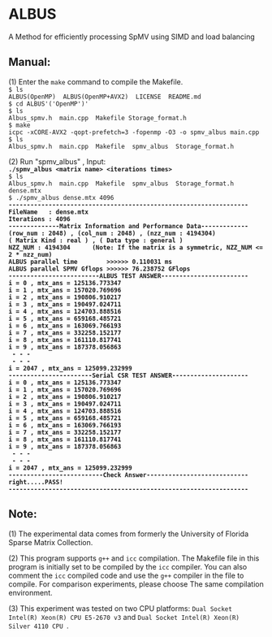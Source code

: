 # ALBUS
A Method for efficiently processing SpMV using SIMD and load balancing  

## Manual:

(1) Enter the `make` command to compile the Makefile.    
`$ ls`  
`ALBUS(OpenMP)  ALBUS(OpenMP+AVX2)  LICENSE  README.md`  
`$ cd ALBUS'('OpenMP')'`  
`$ ls`  
`Albus_spmv.h  main.cpp  Makefile Storage_format.h`  
`$ make`  
`icpc -xCORE-AVX2 -qopt-prefetch=3 -fopenmp -O3 -o spmv_albus main.cpp`  
`$ ls`   
`Albus_spmv.h  main.cpp  Makefile  spmv_albus  Storage_format.h`  
  
(2) Run "spmv_albus" , Input:  
**`./spmv_albus <matrix name> <iterations times>`**  
`$ ls`  
`Albus_spmv.h  main.cpp  Makefile  spmv_albus  Storage_format.h dense.mtx`  
`$ ./spmv_albus dense.mtx 4096`  
**`------------------------------------------------------------------`  
`FileName   : dense.mtx`  
`Iterations : 4096`  
`--------------Matrix Information and Performance Data-------------`  
`(row_num : 2048) , (col_num : 2048) , (nzz_num : 4194304)`  
`( Matrix Kind : real ) , ( Data type : general )`  
`NZZ_NUM : 4194304      (Note: If the matrix is a symmetric, NZZ_NUM <= 2 * nzz_num)`  
`ALBUS parallel time        >>>>>> 0.110031 ms`  
`ALBUS parallel SPMV Gflops >>>>>> 76.238752 GFlops`  
`-------------------------ALBUS TEST ANSWER------------------------`  
`i = 0 , mtx_ans = 125136.773347`  
`i = 1 , mtx_ans = 157020.769696`  
`i = 2 , mtx_ans = 190806.910217`  
`i = 3 , mtx_ans = 190497.024711`  
`i = 4 , mtx_ans = 124703.888516`  
`i = 5 , mtx_ans = 659168.485721`  
`i = 6 , mtx_ans = 163069.766193`  
`i = 7 , mtx_ans = 332258.152177`  
`i = 8 , mtx_ans = 161110.817741`  
`i = 9 , mtx_ans = 187378.056863`  
` - - -`  
` - - -`  
`i = 2047 , mtx_ans = 125099.232999`  
`-----------------------Serial CSR TEST ANSWER---------------------`  
`i = 0 , mtx_ans = 125136.773347`  
`i = 1 , mtx_ans = 157020.769696`  
`i = 2 , mtx_ans = 190806.910217`  
`i = 3 , mtx_ans = 190497.024711`  
`i = 4 , mtx_ans = 124703.888516`  
`i = 5 , mtx_ans = 659168.485721`  
`i = 6 , mtx_ans = 163069.766193`  
`i = 7 , mtx_ans = 332258.152177`  
`i = 8 , mtx_ans = 161110.817741`  
`i = 9 , mtx_ans = 187378.056863`  
` - - -`  
` - - -`  
`i = 2047 , mtx_ans = 125099.232999`  
`--------------------------Check Answer----------------------------`  
`right.....PASS!`  
`------------------------------------------------------------------`**  
## Note:  
(1) The experimental data comes from formerly the University of Florida Sparse Matrix Collection.  

(2) This program supports `g++` and `icc` compilation. The Makefile file in this program is initially set to be compiled by the `icc` compiler. You can also comment the `icc` compiled code and use the `g++` compiler in the file to compile. For comparison experiments, please choose The same compilation environment.  

(3) This experiment was tested on two CPU platforms: `Dual Socket Intel(R) Xeon(R) CPU E5-2670 v3` and `Dual Socket Intel(R) Xeon(R) Silver 4110 CPU `.  

